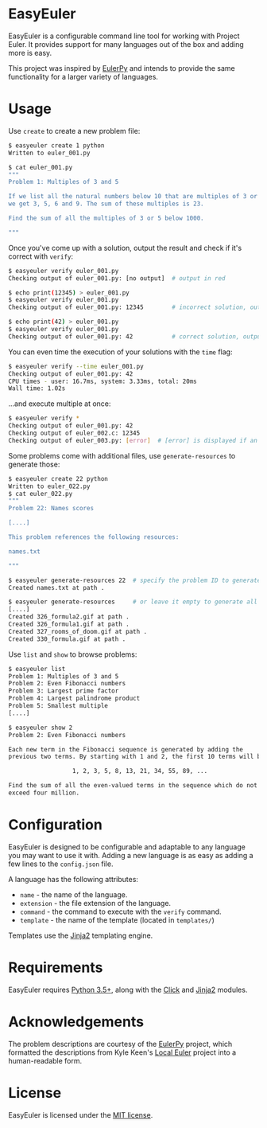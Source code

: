 EasyEuler
=========
EasyEuler is a configurable command line tool for working with Project Euler.
It provides support for many languages out of the box and adding more is easy.

This project was inspired by [EulerPy](https://github.com/iKevinY/EulerPy)
and intends to provide the same functionality for a larger variety of languages.


Usage
=====
Use `create` to create a new problem file:
```bash
$ easyeuler create 1 python
Written to euler_001.py

$ cat euler_001.py
"""
Problem 1: Multiples of 3 and 5

If we list all the natural numbers below 10 that are multiples of 3 or 5,
we get 3, 5, 6 and 9. The sum of these multiples is 23.

Find the sum of all the multiples of 3 or 5 below 1000.

"""
```

Once you've come up with a solution, output the result and check if it's
correct with `verify`:
```bash
$ easyeuler verify euler_001.py
Checking output of euler_001.py: [no output]  # output in red

$ echo print(12345) > euler_001.py
$ easyeuler verify euler_001.py
Checking output of euler_001.py: 12345        # incorrect solution, output in red

$ echo print(42) > euler_001.py
$ easyeuler verify euler_001.py
Checking output of euler_001.py: 42           # correct solution, output in green
```

You can even time the execution of your solutions with the `time` flag:
```bash
$ easyeuler verify --time euler_001.py
Checking output of euler_001.py: 42
CPU times - user: 16.7ms, system: 3.33ms, total: 20ms
Wall time: 1.02s
```

...and execute multiple at once:
```bash
$ easyeuler verify *
Checking output of euler_001.py: 42
Checking output of euler_002.c: 12345
Checking output of euler_003.py: [error]  # [error] is displayed if an error occurs during execution
```

Some problems come with additional files, use `generate-resources` to generate
those:
```bash
$ easyeuler create 22 python
Written to euler_022.py
$ cat euler_022.py
"""
Problem 22: Names scores

[....]

This problem references the following resources:

names.txt

"""

$ easyeuler generate-resources 22  # specify the problem ID to generate problem-specific resources
Created names.txt at path .

$ easyeuler generate-resources     # or leave it empty to generate all resources
[....]
Created 326_formula2.gif at path .
Created 326_formula1.gif at path .
Created 327_rooms_of_doom.gif at path .
Created 330_formula.gif at path .
```

Use `list` and `show` to browse problems:
```bash
$ easyeuler list
Problem 1: Multiples of 3 and 5
Problem 2: Even Fibonacci numbers
Problem 3: Largest prime factor
Problem 4: Largest palindrome product
Problem 5: Smallest multiple
[....]

$ easyeuler show 2
Problem 2: Even Fibonacci numbers

Each new term in the Fibonacci sequence is generated by adding the
previous two terms. By starting with 1 and 2, the first 10 terms will be:

                  1, 2, 3, 5, 8, 13, 21, 34, 55, 89, ...

Find the sum of all the even-valued terms in the sequence which do not
exceed four million.
```


Configuration
=============
EasyEuler is designed to be configurable and adaptable to any language
you may want to use it with.
Adding a new language is as easy as adding a few lines to the `config.json` file.

A language has the following attributes:

- `name` - the name of the language.
- `extension` - the file extension of the language.
- `command` - the command to execute with the `verify` command.
- `template` - the name of the template (located in `templates/`)

Templates use the [Jinja2](http://jinja.pocoo.org) templating engine.


Requirements
============
EasyEuler requires [Python 3.5+](https://www.python.org/downloads/release/python-350/),
along with the [Click](http://click.pocoo.org) and [Jinja2](http://jinja.pocoo.org) modules.


Acknowledgements
================
The problem descriptions are courtesy of the
[EulerPy](https://github.com/iKevinY/EulerPy) project,
which formatted the descriptions from Kyle Keen's
[Local Euler](http://kmkeen.com/local-euler) project into a human-readable form.


License
=======
EasyEuler is licensed under the [MIT license](https://en.wikipedia.org/wiki/MIT_License).
